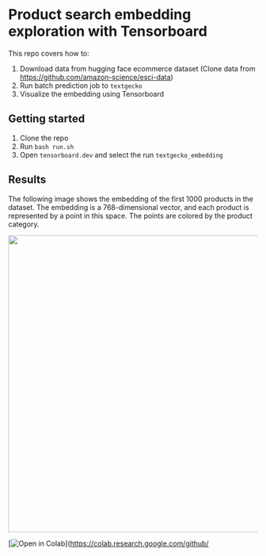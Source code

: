 # Product search embedding exploration with Tensorboard

This repo covers how to:

1. Download data from hugging face ecommerce dataset (Clone data from https://github.com/amazon-science/esci-data)
2. Run batch prediction job to `textgecko`
3. Visualize the embedding using Tensorboard

## Getting started

1. Clone the repo
2. Run `bash run.sh`
3. Open `tensorboard.dev` and select the run `textgecko_embedding`

## Results

The following image shows the embedding of the first 1000 products in the dataset. The embedding is a 768-dimensional vector, and each product is represented by a point in this space. The points are colored by the product category.


<img src="../img/tensorboard.png" width=600px />

[![Open in Colab](https://colab.research.google.com/assets/colab-badge.svg)](https://colab.research.google.com/github/

